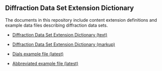 ## Diffraction Data Set Extension Dictionary

The documents in this repository include content extension definitions and example data files
describing diffraction data sets.

- [Diffraction Data Set Extension Dictionary (text)](diffrn-data-set-extension-v2.dic)

- [Diffraction Data Set Extension Dictionary (markup)](diffrn-data-set-extension-v2.md)

- [Dials example file (latest)](dials-example-integrated-20170718.cif)

- [Abbreviated example file (latest)](draft-diffrn-data-set-example-20170717.cif)



